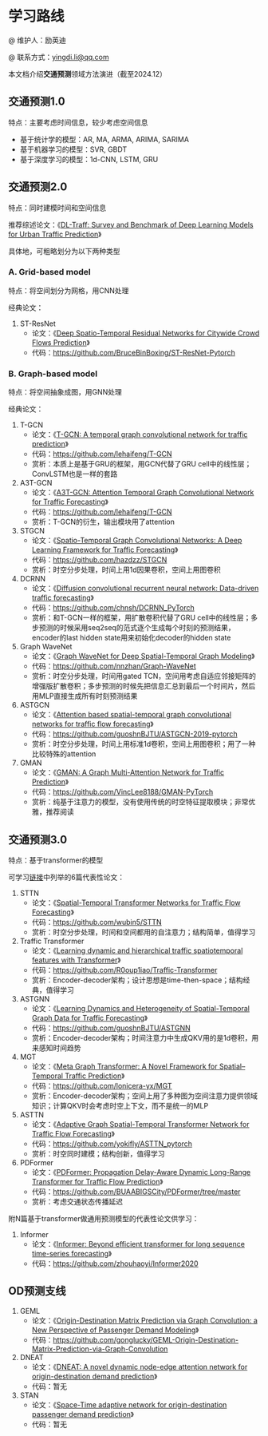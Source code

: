 # 学习路线

@ 维护人：励英迪

@ 联系方式：yingdi.li@qq.com

本文档介绍**交通预测**领域方法演进（截至2024.12）

## 交通预测1.0

特点：主要考虑时间信息，较少考虑空间信息

* 基于统计学的模型：AR, MA, ARMA, ARIMA, SARIMA
* 基于机器学习的模型：SVR, GBDT
* 基于深度学习的模型：1d-CNN, LSTM, GRU

## 交通预测2.0

特点：同时建模时间和空间信息

推荐综述论文：《[DL-Traff: Survey and Benchmark of Deep Learning Models for Urban Traffic Prediction](https://dl.acm.org/doi/abs/10.1145/3459637.3482000)》

具体地，可粗略划分为以下两种类型

### A. Grid-based model

特点：将空间划分为网格，用CNN处理

经典论文：

1. ST-ResNet
   * 论文：《[Deep Spatio-Temporal Residual Networks for Citywide Crowd Flows Prediction](https://ojs.aaai.org/index.php/AAAI/article/view/10735)》
   * 代码：https://github.com/BruceBinBoxing/ST-ResNet-Pytorch

### B. Graph-based model

特点：将空间抽象成图，用GNN处理

经典论文：

1. T-GCN
   * 论文：《[T-GCN: A temporal graph convolutional network for traffic prediction](https://ieeexplore.ieee.org/abstract/document/8809901)》
   * 代码：https://github.com/lehaifeng/T-GCN
   * 赏析：本质上是基于GRU的框架，用GCN代替了GRU cell中的线性层；ConvLSTM也是一样的套路
2. A3T-GCN
   * 论文：《[A3T-GCN: Attention Temporal Graph Convolutional Network for Traffic Forecasting](https://www.mdpi.com/2220-9964/10/7/485)》
   * 代码：https://github.com/lehaifeng/T-GCN
   * 赏析：T-GCN的衍生，输出模块用了attention
3. STGCN
   * 论文：《[Spatio-Temporal Graph Convolutional Networks: A Deep Learning Framework for Traffic Forecasting](https://arxiv.org/abs/1709.04875)》
   * 代码：https://github.com/hazdzz/STGCN
   * 赏析：时空分步处理，时间上用1d因果卷积，空间上用图卷积
4. DCRNN
   * 论文：《[Diffusion convolutional recurrent neural network: Data-driven traffic forecasting](https://arxiv.org/abs/1707.01926)》
   * 代码：https://github.com/chnsh/DCRNN_PyTorch
   * 赏析：和T-GCN一样的框架，用扩散卷积代替了GRU cell中的线性层；多步预测的时候采用seq2seq的范式逐个生成每个时刻的预测结果，encoder的last hidden state用来初始化decoder的hidden state
5. Graph WaveNet
   * 论文：《[Graph WaveNet for Deep Spatial-Temporal Graph Modeling](https://arxiv.org/abs/1906.00121)》
   * 代码：https://github.com/nnzhan/Graph-WaveNet
   * 赏析：时空分步处理，时间用gated TCN，空间用考虑自适应邻接矩阵的增强版扩散卷积；多步预测的时候先把信息汇总到最后一个时间片，然后用MLP直接生成所有时刻预测结果
6. ASTGCN
   * 论文：《[Attention based spatial-temporal graph convolutional networks for traffic flow forecasting](http://ojs.aaai.org/index.php/AAAI/article/view/3881)》
   * 代码：https://github.com/guoshnBJTU/ASTGCN-2019-pytorch
   * 赏析：时空分步处理，时间上用标准1d卷积，空间上用图卷积；用了一种比较特殊的attention
7. GMAN
   * 论文：《[GMAN: A Graph Multi-Attention Network for Traffic Prediction](https://aaai.org/ojs/index.php/AAAI/article/view/5477)》
   * 代码：https://github.com/VincLee8188/GMAN-PyTorch
   * 赏析：纯基于注意力的模型，没有使用传统的时空特征提取模块；非常优雅，推荐阅读

## 交通预测3.0

特点：基于transformer的模型

可学习[链接](https://blog.csdn.net/SmartLab307/article/details/129534937)中列举的6篇代表性论文：

1. STTN
   * 论文：《[Spatial-Temporal Transformer Networks for Traffic Flow Forecasting](https://arxiv.org/abs/2001.02908)》
   * 代码：https://github.com/wubin5/STTN
   * 赏析：时空分步处理，时间和空间都用的自注意力；结构简单，值得学习
2. Traffic Transformer
   * 论文：《[Learning dynamic and hierarchical traffic spatiotemporal features with Transformer](https://ieeexplore.ieee.org/document/9520129)》
   * 代码：https://github.com/R0oup1iao/Traffic-Transformer
   * 赏析：Encoder-decoder架构；设计思想是time-then-space；结构经典，值得学习
3. ASTGNN
   * 论文：《[Learning Dynamics and Heterogeneity of Spatial-Temporal Graph Data for Traffic Forecasting](https://ieeexplore.ieee.org/document/9346058)》
   * 代码：https://github.com/guoshnBJTU/ASTGNN
   * 赏析：Encoder-decoder架构；时间注意力中生成QKV用的是1d卷积，用来感知时间趋势
4. MGT
   * 论文：《[Meta Graph Transformer: A Novel Framework for Spatial–Temporal Traffic Prediction](https://www.sciencedirect.com/science/article/pii/S0925231221018725)》
   * 代码：https://github.com/lonicera-yx/MGT
   * 赏析：Encoder-decoder架构；空间上用了多种图为空间注意力提供领域知识；计算QKV时会考虑时空上下文，而不是统一的MLP
5. ASTTN
   * 论文：《[Adaptive Graph Spatial-Temporal Transformer Network for Traffic Flow Forecasting](https://arxiv.org/abs/2207.05064)》
   * 代码：https://github.com/yokifly/ASTTN_pytorch
   * 赏析：时空同时建模；结构创新，值得学习
6. PDFormer
   * 论文：《[PDFormer: Propagation Delay-Aware Dynamic Long-Range Transformer for Traffic Flow Prediction](https://ojs.aaai.org/index.php/AAAI/article/view/25556)》
   * 代码：https://github.com/BUAABIGSCity/PDFormer/tree/master
   * 赏析：考虑交通状态传播延迟

附N篇基于transformer做通用预测模型的代表性论文供学习：
1. Informer
   * 论文：《[Informer: Beyond efficient transformer for long sequence time-series forecasting](https://ojs.aaai.org/index.php/AAAI/article/view/17325)》
   * 代码：https://github.com/zhouhaoyi/Informer2020

## OD预测支线

1. GEML
   * 论文：《[Origin-Destination Matrix Prediction via Graph Convolution: a New Perspective of Passenger Demand Modeling](https://dl.acm.org/doi/abs/10.1145/3292500.3330877)》
   * 代码：https://github.com/gonglucky/GEML-Origin-Destination-Matrix-Prediction-via-Graph-Convolution
2. DNEAT
   * 论文：《[DNEAT: A novel dynamic node-edge attention network for origin-destination demand prediction](https://www.sciencedirect.com/science/article/pii/S0968090X20307518)》
   * 代码：暂无
3. STAN
   * 论文：《[Space-Time adaptive network for origin-destination passenger demand prediction](https://www.sciencedirect.com/science/article/pii/S0968090X24003632)》
   * 代码：暂无
